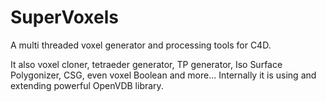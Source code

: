 # SuperVoxels
A multi threaded voxel generator and processing tools for C4D. 

It also voxel cloner, tetraeder generator, TP generator, Iso Surface Polygonizer, CSG, even voxel Boolean and more...
Internally it is using and extending powerful OpenVDB library. 

